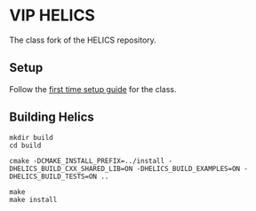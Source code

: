 # VIP HELICS

The class fork of the HELICS repository.

## Setup

Follow the [first time setup guide](CLASS_SETUP.md) for the class.

## Building Helics

```
mkdir build
cd build

cmake -DCMAKE_INSTALL_PREFIX=../install -DHELICS_BUILD_CXX_SHARED_LIB=ON -DHELICS_BUILD_EXAMPLES=ON -DHELICS_BUILD_TESTS=ON ..

make
make install
```
